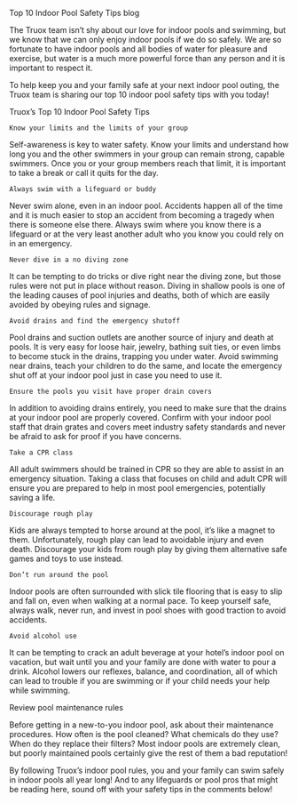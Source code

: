 Top 10 Indoor Pool Safety Tips
blog

The Truox team isn’t shy about our love for indoor pools and swimming, but we know that we can only enjoy indoor pools if we do so safely. We are so fortunate to have indoor pools and all bodies of water for pleasure and exercise, but water is a much more powerful force than any person and it is important to respect it.

To help keep you and your family safe at your next indoor pool outing, the Truox team is sharing our top 10 indoor pool safety tips with you today!

Truox’s Top 10 Indoor Pool Safety Tips

    Know your limits and the limits of your group

Self-awareness is key to water safety. Know your limits and understand how long you and the other swimmers in your group can remain strong, capable swimmers. Once you or your group members reach that limit, it is important to take a break or call it quits for the day.

    Always swim with a lifeguard or buddy

Never swim alone, even in an indoor pool. Accidents happen all of the time and it is much easier to stop an accident from becoming a tragedy when there is someone else there. Always swim where you know there is a lifeguard or at the very least another adult who you know you could rely on in an emergency.

    Never dive in a no diving zone

It can be tempting to do tricks or dive right near the diving zone, but those rules were not put in place without reason. Diving in shallow pools is one of the leading causes of pool injuries and deaths, both of which are easily avoided by obeying rules and signage.

    Avoid drains and find the emergency shutoff

Pool drains and suction outlets are another source of injury and death at pools. It is very easy for loose hair, jewelry, bathing suit ties, or even limbs to become stuck in the drains, trapping you under water. Avoid swimming near drains, teach your children to do the same, and locate the emergency shut off at your indoor pool just in case you need to use it.

    Ensure the pools you visit have proper drain covers

In addition to avoiding drains entirely, you need to make sure that the drains at your indoor pool are properly covered. Confirm with your indoor pool staff that drain grates and covers meet industry safety standards and never be afraid to ask for proof if you have concerns.

    Take a CPR class

All adult swimmers should be trained in CPR so they are able to assist in an emergency situation. Taking a class that focuses on child and adult CPR will ensure you are prepared to help in most pool emergencies, potentially saving a life.

    Discourage rough play

Kids are always tempted to horse around at the pool, it’s like a magnet to them. Unfortunately, rough play can lead to avoidable injury and even death. Discourage your kids from rough play by giving them alternative safe games and toys to use instead.

    Don’t run around the pool

Indoor pools are often surrounded with slick tile flooring that is easy to slip and fall on, even when walking at a normal pace. To keep yourself safe, always walk, never run, and invest in pool shoes with good traction to avoid accidents.

    Avoid alcohol use

It can be tempting to crack an adult beverage at your hotel’s indoor pool on vacation, but wait until you and your family are done with water to pour a drink. Alcohol lowers our reflexes, balance, and coordination, all of which can lead to trouble if you are swimming or if your child needs your help while swimming.

Review pool maintenance rules

Before getting in a new-to-you indoor pool, ask about their maintenance procedures. How often is the pool cleaned? What chemicals do they use? When do they replace their filters? Most indoor pools are extremely clean, but poorly maintained pools certainly give the rest of them a bad reputation!

By following Truox’s indoor pool rules, you and your family can swim safely in indoor pools all year long! And to any lifeguards or pool pros that might be reading here, sound off with your safety tips in the comments below!
